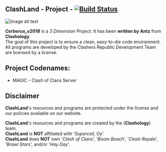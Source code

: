 ## ClashLand - Project - [![Build Status](https://dev.azure.com/Antzsmt/ClashLand/_apis/build/status/ClashLand?branchName=master)](https://dev.azure.com/Antzsmt/ClashLand/_build/latest?definitionId=2&branchName=master)

![Image alt text](https://snipboard.io/sRec9M.jpg)

***Cerberus_v2018*** is a _3 Dimension Project_.
It has been **written by Antz** from **Clashology**.  
The goal of this project is to ensure a clean, easy-to-die code environment.
All programs are developed by the Clashers Republic Development Team are licensed by a license.

## Project Codenames:
* MAGIC - Clash of Clans Server

## Disclaimer
**ClashLand**'s resources and programs are protected under the license and our policies available on our website. 

**ClashLand**'s resources and programs are created by the (**Clashology**) team.  
**ClashLand** is **NOT** affiliated with '_Supercell, Oy_'.  
**ClashLand** does **NOT** own '_Clash of Clans_', '_Boom Beach_', '_Clash Royale_', '_Brawl Stars_', and/or '_Hay Day_'.
